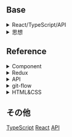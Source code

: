 ## Base
<details>
<summary>React/TypeScript/API</summary>
[React/TypeScript](https://qiita.com/yukisakakima/private/3d1d7f578875e0aee819)
</details>

<details>
<summary>思想</summary>
[思想](https://qiita.com/yukisakakima/private/6c88ef8021efe6036377)
</details>

## Reference
<details>
  <summary>Component</summary>
  
- [チームで同じような React コンポーネントを書く](https://zenn.dev/kazukix/articles/create-similar-react-components)

</details>

<details>
  <summary>Redux</summary>
  
- [ReduxでuseSelectorとuseDispatchを短いコードで覚える | React チュートリアル #React - Qiita](https://qiita.com/rh_/items/f3ad6037c13b4c9f33e1)

</details>

<details>
  <summary>API</summary>
  
- [【React】APIを実行する方法を整理してみた #React - Qiita](https://qiita.com/Skyryo/items/d5c714087a5d97a500f5)
- [HTTPメソッド4種類(GET,POST,PUT,DELETE)について概要と違いを理解する | エンジニアの参考書](https://developers-book.com/2020/07/20/140/)

</details>

<details>
  <summary>git-flow</summary>
  
- [Gitflow ワークフロー | Atlassian Git Tutorial](https://www.atlassian.com/ja/git/tutorials/comparing-workflows/gitflow-workflow#:~:text=Gitflow%20%E3%81%A8%E3%81%AF%E3%80%81%E3%83%95%E3%82%A3%E3%83%BC%E3%83%81%E3%83%A3%E3%83%BC%20%E3%83%96%E3%83%A9%E3%83%B3%E3%83%81,%E8%A6%8F%E6%A8%A1%E3%81%AA%E3%82%B3%E3%83%9F%E3%83%83%E3%83%88%E3%81%8C%E3%81%82%E3%82%8A%E3%81%BE%E3%81%99%E3%80%82)

</details>

<details>
  <summary>HTML&CSS</summary>
  
- [開発者向けのウェブ技術 | MDN](https://developer.mozilla.org/ja/docs/Web)

</details>

## その他
[TypeScript](https://qiita.com/yukisakakima/private/ac995d4f9433f0bcca6f)
[React](https://qiita.com/yukisakakima/private/d045632ebc78c02bc645)
[API](https://qiita.com/yukisakakima/private/15a5cf64f87ffa07b1a5)

